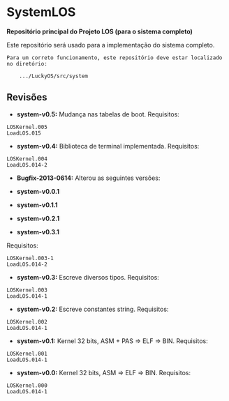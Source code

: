 # SystemLOS #
**Repositório principal do Projeto LOS (para o sistema completo)**

Este repositório será usado para a implementação do sistema completo.

```
Para um correto funcionamento, este repositório deve estar localizado no diretório:

	.../LuckyOS/src/system
```

## Revisões ##

* **system-v0.5:** Mudança nas tabelas de boot.
Requisitos:

```
LOSKernel.005
LoadLOS.015
```

* **system-v0.4:** Biblioteca de terminal implementada.
Requisitos:

```
LOSKernel.004
LoadLOS.014-2
```

* **Bugfix-2013-0614:** Alterou as seguintes versões:

 * **system-v0.0.1**
 * **system-v0.1.1**
 * **system-v0.2.1**
 * **system-v0.3.1**

Requisitos:

```
LOSKernel.003-1
LoadLOS.014-2
```

* **system-v0.3:** Escreve diversos tipos.
Requisitos:

```
LOSKernel.003
LoadLOS.014-1
```

* **system-v0.2:** Escreve constantes string.
Requisitos:

```
LOSKernel.002
LoadLOS.014-1
```

* **system-v0.1:** Kernel 32 bits, ASM + PAS => ELF => BIN.
Requisitos:

```
LOSKernel.001
LoadLOS.014-1
```

* **system-v0.0:** Kernel 32 bits, ASM => ELF => BIN.
Requisitos:

```
LOSKernel.000
LoadLOS.014-1
```
